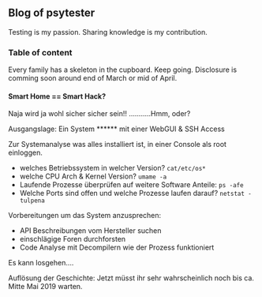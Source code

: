 ## Blog of psytester

Testing is my passion. Sharing knowledge is my contribution.


### Table of content

Every family has a skeleton in the cupboard.
Keep going. Disclosure is comming soon around end of March or mid of April.


#### Smart Home == Smart Hack?

Naja wird ja wohl sicher sicher sein!!
...........Hmm, oder?

Ausgangslage: Ein System ****** mit einer WebGUI & SSH Access<br>


Zur Systemanalyse was alles installiert ist, in einer Console als root einloggen.
* welches Betriebssystem in welcher Version? ```cat/etc/os*```
* welche CPU Arch & Kernel Version? ```umame -a```
* Laufende Prozesse überprüfen auf weitere Software Anteile: ```ps -afe```
* Welche Ports sind offen und welche Prozesse laufen darauf? ```netstat -tulpena```

Vorbereitungen um das System anzusprechen:
* API Beschreibungen vom Hersteller suchen
* einschlägige Foren durchforsten
* Code Analyse mit Decompilern wie der Prozess funktioniert

Es kann losgehen....

Auflösung der Geschichte: Jetzt müsst ihr sehr wahrscheinlich noch bis ca. Mitte Mai 2019 warten.

